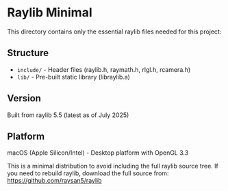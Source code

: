 # Raylib Minimal

This directory contains only the essential raylib files needed for this project:

## Structure
- `include/` - Header files (raylib.h, raymath.h, rlgl.h, rcamera.h)
- `lib/` - Pre-built static library (libraylib.a)

## Version
Built from raylib 5.5 (latest as of July 2025)

## Platform
macOS (Apple Silicon/Intel) - Desktop platform with OpenGL 3.3

This is a minimal distribution to avoid including the full raylib source tree.
If you need to rebuild raylib, download the full source from: https://github.com/raysan5/raylib
